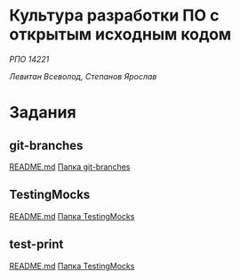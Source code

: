 # Культура разработки ПО с открытым исходным кодом
_РПО 14221_

_Левитан Всеволод, Степанов Ярослав_

# Задания
## git-branches
[README.md](./git-branches/README.md)
[Папка git-branches](./git-branches/)

## TestingMocks
[README.md](./TestingMocks/README.md)
[Папка TestingMocks](./TestingMocks/)

## test-print
[README.md](./test-print/README.md)
[Папка TestingMocks](./test-print/)
